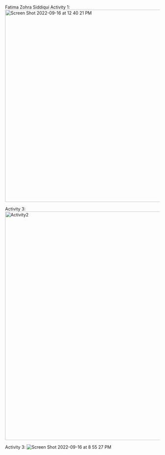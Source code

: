 Fatima Zohra Siddiqui
Activity 1: 
<img width="624" alt="Screen Shot 2022-09-16 at 12 40 21 PM" src="https://user-images.githubusercontent.com/62577020/190688066-563324a5-2d8c-4f31-adf8-faa8c50fa394.png">

Activity 3:
<img width="742" alt="Activity2" src="https://user-images.githubusercontent.com/62577020/190834245-f6398404-82af-4691-8619-c22c4f4606e3.png">

Activity 3:
![Screen Shot 2022-09-16 at 8 55 27 PM](https://user-images.githubusercontent.com/62577020/190834216-0c09b6a6-4c0d-425e-a1ef-49f39dc8a5df.png)
